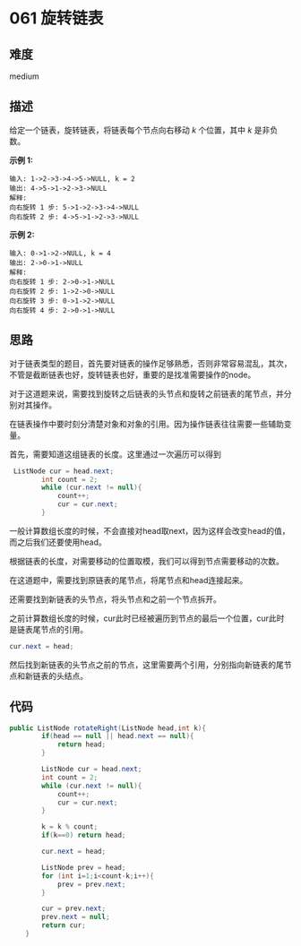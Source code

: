 # 061 旋转链表

## 难度

medium

## 描述

给定一个链表，旋转链表，将链表每个节点向右移动 *k* 个位置，其中 *k* 是非负数。

**示例 1:**

```
输入: 1->2->3->4->5->NULL, k = 2
输出: 4->5->1->2->3->NULL
解释:
向右旋转 1 步: 5->1->2->3->4->NULL
向右旋转 2 步: 4->5->1->2->3->NULL
```

**示例 2:**

```
输入: 0->1->2->NULL, k = 4
输出: 2->0->1->NULL
解释:
向右旋转 1 步: 2->0->1->NULL
向右旋转 2 步: 1->2->0->NULL
向右旋转 3 步: 0->1->2->NULL
向右旋转 4 步: 2->0->1->NULL
```

## 思路

对于链表类型的题目，首先要对链表的操作足够熟悉，否则非常容易混乱，其次，不管是截断链表也好，旋转链表也好，重要的是找准需要操作的node。

对于这道题来说，需要找到旋转之后链表的头节点和旋转之前链表的尾节点，并分别对其操作。

在链表操作中要时刻分清楚对象和对象的引用。因为操作链表往往需要一些辅助变量。

首先，需要知道这组链表的长度。这里通过一次遍历可以得到

```java 
 ListNode cur = head.next;
        int count = 2;
        while (cur.next != null){
            count++;
            cur = cur.next;
        }
```

一般计算数组长度的时候，不会直接对head取next，因为这样会改变head的值，而之后我们还要使用head。

根据链表的长度，对需要移动的位置取模，我们可以得到节点需要移动的次数。

在这道题中，需要找到原链表的尾节点，将尾节点和head连接起来。

还需要找到新链表的头节点，将头节点和之前一个节点拆开。

之前计算数组长度的时候，cur此时已经被遍历到节点的最后一个位置，cur此时是链表尾节点的引用。

```java
cur.next = head;
```

然后找到新链表的头节点之前的节点，这里需要两个引用，分别指向新链表的尾节点和新链表的头结点。

## 代码

```java
public ListNode rotateRight(ListNode head,int k){
        if(head == null || head.next == null){
            return head;
        }

        ListNode cur = head.next;
        int count = 2;
        while (cur.next != null){
            count++;
            cur = cur.next;
        }

        k = k % count;
        if(k==0) return head;

        cur.next = head;

        ListNode prev = head;
        for (int i=1;i<count-k;i++){
            prev = prev.next;
        }

        cur = prev.next;
        prev.next = null;
        return cur;
    }
```

